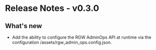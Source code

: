 # Release Notes - v0.3.0

## What's new

- Add the ability to configure the RGW AdminOps API at runtime via the
  configuration /assets/rgw_admin_ops.config.json. 
